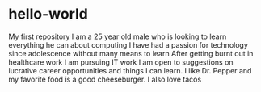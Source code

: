 # hello-world
My first repository
I am a 25 year old male who is looking to learn everything he can about computing
I have had a passion for technology since adolescence without many means to learn
After getting burnt out in healthcare work I am pursuing IT work
I am open to suggestions on lucrative career opportunities and things I can learn. 
I like Dr. Pepper and my favorite food is a good cheeseburger. 
I also love tacos
